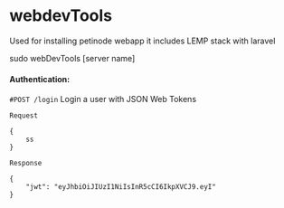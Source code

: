 # webdevTools
Used for installing petinode webapp it includes LEMP stack with laravel

sudo webDevTools [server name]


#### Authentication:
`#POST /login` Login a user with JSON Web Tokens

`Request`
```
{
    ss
}
```
```
Response

{
    "jwt": "eyJhbiOiJIUzI1NiIsInR5cCI6IkpXVCJ9.eyI"
}
```
